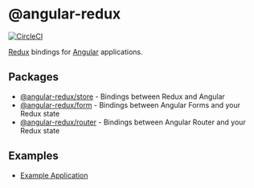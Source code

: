# @angular-redux

[![CircleCI](https://circleci.com/gh/angular-redux/platform/tree/master.svg?style=svg)](https://circleci.com/gh/angular-redux/platform/tree/master)

[Redux](https://redux.js.org/) bindings for [Angular](https://angular.io/) applications.

## Packages

- [@angular-redux/store](packages/store) - Bindings between Redux and Angular
- [@angular-redux/form](packages/form) - Bindings between Angular Forms and your Redux state
- [@angular-redux/router](packages/router) - Bindings between Angular Router and your Redux state

## Examples

- [Example Application](packages/example-app)
